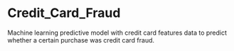 # Credit_Card_Fraud
Machine learning predictive model with credit card features data to predict whether a certain purchase was credit card fraud.


